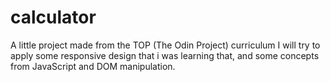 # calculator
A little project made from the TOP (The Odin Project) curriculum
I will try to apply some responsive design that i was learning that, and some concepts from JavaScript and DOM manipulation.
